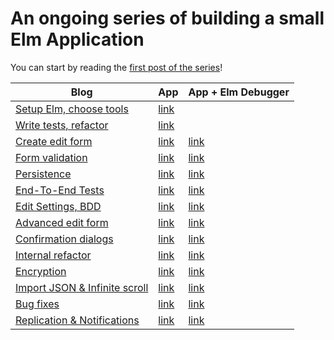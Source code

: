 # An ongoing series of building a small Elm Application

You can start by reading the [first post of the series](https://blog.mrbelloc.dev/posts/trying-out-elm-1/)!

| Blog                                                                                | App                                                     | App + Elm Debugger                                            |
| ----------------------------------------------------------------------------------- | ------------------------------------------------------- | ------------------------------------------------------------- |
| [Setup Elm, choose tools](https://blog.mrbelloc.dev/posts/trying-out-elm-1/)        | [link](https://pablolb.github.io/elm-expenses/part-1/)  |                                                               |
| [Write tests, refactor](https://blog.mrbelloc.dev/posts/trying-out-elm-2/)          | [link](https://pablolb.github.io/elm-expenses/part-2/)  |                                                               |
| [Create edit form](https://blog.mrbelloc.dev/posts/trying-out-elm-3/)               | [link](https://pablolb.github.io/elm-expenses/part-3/)  | [link](https://pablolb.github.io/elm-expenses/part-3-debug/)  |
| [Form validation](https://blog.mrbelloc.dev/posts/trying-out-elm-4/)                | [link](https://pablolb.github.io/elm-expenses/part-4/)  | [link](https://pablolb.github.io/elm-expenses/part-4-debug/)  |
| [Persistence](https://blog.mrbelloc.dev/posts/trying-out-elm-5/)                    | [link](https://pablolb.github.io/elm-expenses/part-5/)  | [link](https://pablolb.github.io/elm-expenses/part-5-debug/)  |
| [End-To-End Tests](https://blog.mrbelloc.dev/posts/trying-out-elm-6/)               | [link](https://pablolb.github.io/elm-expenses/part-6/)  | [link](https://pablolb.github.io/elm-expenses/part-6-debug/)  |
| [Edit Settings, BDD](https://blog.mrbelloc.dev/posts/trying-out-elm-7/)             | [link](https://pablolb.github.io/elm-expenses/part-7/)  | [link](https://pablolb.github.io/elm-expenses/part-7-debug/)  |
| [Advanced edit form](https://blog.mrbelloc.dev/posts/trying-out-elm-8/)             | [link](https://pablolb.github.io/elm-expenses/part-8/)  | [link](https://pablolb.github.io/elm-expenses/part-8-debug/)  |
| [Confirmation dialogs](https://blog.mrbelloc.dev/posts/trying-out-elm-9/)           | [link](https://pablolb.github.io/elm-expenses/part-9/)  | [link](https://pablolb.github.io/elm-expenses/part-9-debug/)  |
| [Internal refactor](https://blog.mrbelloc.dev/posts/trying-out-elm-10/)             | [link](https://pablolb.github.io/elm-expenses/part-10/) | [link](https://pablolb.github.io/elm-expenses/part-10-debug/) |
| [Encryption](https://blog.mrbelloc.dev/posts/trying-out-elm-11/)                    | [link](https://pablolb.github.io/elm-expenses/part-11/) | [link](https://pablolb.github.io/elm-expenses/part-11-debug/) |
| [Import JSON & Infinite scroll](https://blog.mrbelloc.dev/posts/trying-out-elm-12/) | [link](https://pablolb.github.io/elm-expenses/part-12/) | [link](https://pablolb.github.io/elm-expenses/part-12-debug/) |
| [Bug fixes](https://blog.mrbelloc.dev/posts/trying-out-elm-13/)                     | [link](https://pablolb.github.io/elm-expenses/part-13/) | [link](https://pablolb.github.io/elm-expenses/part-13-debug/) |
| [Replication & Notifications](https://blog.mrbelloc.dev/posts/trying-out-elm-14/)   | [link](https://pablolb.github.io/elm-expenses/part-14/) | [link](https://pablolb.github.io/elm-expenses/part-14-debug/) |
